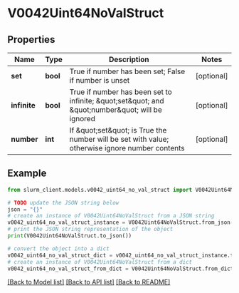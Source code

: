 # V0042Uint64NoValStruct


## Properties

Name | Type | Description | Notes
------------ | ------------- | ------------- | -------------
**set** | **bool** | True if number has been set; False if number is unset | [optional] 
**infinite** | **bool** | True if number has been set to infinite; \&quot;set\&quot; and \&quot;number\&quot; will be ignored | [optional] 
**number** | **int** | If \&quot;set\&quot; is True the number will be set with value; otherwise ignore number contents | [optional] 

## Example

```python
from slurm_client.models.v0042_uint64_no_val_struct import V0042Uint64NoValStruct

# TODO update the JSON string below
json = "{}"
# create an instance of V0042Uint64NoValStruct from a JSON string
v0042_uint64_no_val_struct_instance = V0042Uint64NoValStruct.from_json(json)
# print the JSON string representation of the object
print(V0042Uint64NoValStruct.to_json())

# convert the object into a dict
v0042_uint64_no_val_struct_dict = v0042_uint64_no_val_struct_instance.to_dict()
# create an instance of V0042Uint64NoValStruct from a dict
v0042_uint64_no_val_struct_from_dict = V0042Uint64NoValStruct.from_dict(v0042_uint64_no_val_struct_dict)
```
[[Back to Model list]](../README.md#documentation-for-models) [[Back to API list]](../README.md#documentation-for-api-endpoints) [[Back to README]](../README.md)


